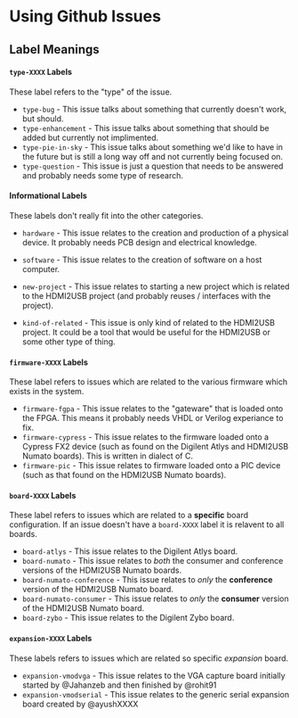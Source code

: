 


# Using Github Issues

## Label Meanings

#### `type-XXXX` Labels

These label refers to the "type" of the issue.

 * `type-bug`         - This issue talks about something that currently doesn't work, but should.
 * `type-enhancement` - This issue talks about something that should be added but currently not implimented.
 * `type-pie-in-sky`  - This issue talks about something we'd like to have in the future but is still a long way off and not currently being focused on.
 * `type-question`    - This issue is just a question that needs to be answered and probably needs some type of research.

#### Informational Labels

These labels don't really fit into the other categories.

 * `hardware` - This issue relates to the creation and production of a physical device. It probably needs PCB design and electrical knowledge.
 * `software` - This issue relates to the creation of software on a host computer.

 * `new-project` - This issue relates to starting a new project which is related to the HDMI2USB project (and probably reuses / interfaces with the project).
 * `kind-of-related` - This issue is only kind of related to the HDMI2USB project. It could be a tool that would be useful for the HDMI2USB or some other type of thing.

#### `firmware-XXXX` Labels

These label refers to issues which are related to the various firmware which exists in the system.

 * `firmware-fgpa`    - This issue relates to the "gateware" that is loaded onto the FPGA. This means it probably needs VHDL or Verilog experiance to fix.
 * `firmware-cypress` - This issue relates to the firmware loaded onto a Cypress FX2 device (such as found on the Digilent Atlys and HDMI2USB Numato boards). This is written in dialect of C.
 * `firmware-pic`     - This issue relates to firmware loaded onto a PIC device (such as that found on the HDMI2USB Numato boards).

#### `board-XXXX` Labels

These label refers to issues which are related to a **specific** board configuration. If an issue doesn't have a `board-XXXX` label it is relavent to all boards.

 * `board-atlys`             - This issue relates to the Digilent Atlys board.
 * `board-numato`            - This issue relates to *both* the consumer and conference versions of the HDMI2USB Numato boards.
 * `board-numato-conference` - This issue relates to *only* the **conference** version of the HDMI2USB Numato board.
 * `board-numato-consumer`   - This issue relates to *only* the **consumer** version of the HDMI2USB Numato board.
 * `board-zybo`              - This issue relates to the Digilent Zybo board.

#### `expansion-XXXX` Labels

These labels refers to issues which are related so specific *expansion* board.

 * `expansion-vmodvga` - This issue relates to the VGA capture board initially started by @Jahanzeb and then finished by @rohit91
 * `expansion-vmodserial` - This issue relates to the generic serial expansion board created by @ayushXXXX
